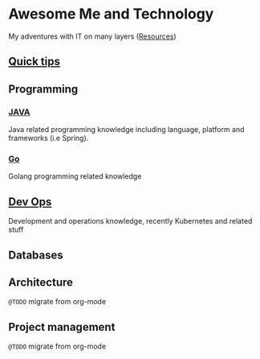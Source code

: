 # Awesome Me and Technology

My adventures with IT on many layers ([Resources](RESOURCES.md))

## [Quick tips](quick-tips/README.md)

## Programming

### [JAVA](programming/java/README.md)

Java related programming knowledge including language, platform and frameworks (i.e Spring).

### [Go](programming/go/README.md)

Golang programming related knowledge

## [Dev Ops](ops/README.md)

Development and operations knowledge, recently Kubernetes and related stuff

## Databases

## Architecture

`@TODO` migrate from org-mode

## Project management

`@TODO` migrate from org-mode
